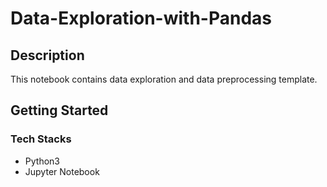 # Data-Exploration-with-Pandas


## Description

This notebook contains data exploration and data preprocessing template.

## Getting Started

### Tech Stacks

* Python3
* Jupyter Notebook

